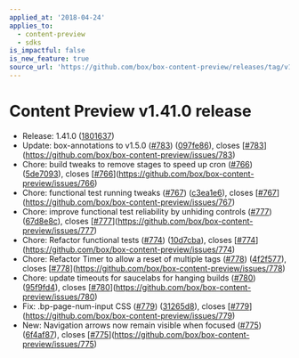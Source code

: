 ```yaml
---
applied_at: '2018-04-24'
applies_to:
  - content-preview
  - sdks
is_impactful: false
is_new_feature: true
source_url: 'https://github.com/box/box-content-preview/releases/tag/v1.41.0'
---
```


# Content Preview v1.41.0 release


* Release: 1.41.0 ([1801637](https://github.com/box/box-content-preview/commit[1801637](https://github.com/box/box-content-preview/commit/1801637)))
* Update: box-annotations to v1.5.0 ([#783](https://github.com/box/box-content-preview/pull/783)) ([097fe86](https://github.com/box/box-content-preview/commit[097fe86](https://github.com/box/box-content-preview/commit/097fe86))), closes [[#783](https://github.com/box/box-content-preview/pull/783)](https://github.com/box/box-content-preview/issues/783)
* Chore: build tweaks to remove stages to speed up cron ([#766](https://github.com/box/box-content-preview/pull/766)) ([5de7093](https://github.com/box/box-content-preview/commit[5de7093](https://github.com/box/box-content-preview/commit/5de7093))), closes [[#766](https://github.com/box/box-content-preview/pull/766)](https://github.com/box/box-content-preview/issues/766)
* Chore: functional test running tweaks ([#767](https://github.com/box/box-content-preview/pull/767)) ([c3ea1e6](https://github.com/box/box-content-preview/commit[c3ea1e6](https://github.com/box/box-content-preview/commit/c3ea1e6))), closes [[#767](https://github.com/box/box-content-preview/pull/767)](https://github.com/box/box-content-preview/issues/767)
* Chore: improve functional test reliability by unhiding controls ([#777](https://github.com/box/box-content-preview/pull/777)) ([67d8e8c](https://github.com/box/box-content-preview/commit[67d8e8c](https://github.com/box/box-content-preview/commit/67d8e8c))), closes [[#777](https://github.com/box/box-content-preview/pull/777)](https://github.com/box/box-content-preview/issues/777)
* Chore: Refactor functional tests ([#774](https://github.com/box/box-content-preview/pull/774)) ([10d7cba](https://github.com/box/box-content-preview/commit[10d7cba](https://github.com/box/box-content-preview/commit/10d7cba))), closes [[#774](https://github.com/box/box-content-preview/pull/774)](https://github.com/box/box-content-preview/issues/774)
* Chore: Refactor Timer to allow a reset of multiple tags ([#778](https://github.com/box/box-content-preview/pull/778)) ([4f2f577](https://github.com/box/box-content-preview/commit[4f2f577](https://github.com/box/box-content-preview/commit/4f2f577))), closes [[#778](https://github.com/box/box-content-preview/pull/778)](https://github.com/box/box-content-preview/issues/778)
* Chore: update timeouts for saucelabs for hanging builds ([#780](https://github.com/box/box-content-preview/pull/780)) ([95f9fd4](https://github.com/box/box-content-preview/commit[95f9fd4](https://github.com/box/box-content-preview/commit/95f9fd4))), closes [[#780](https://github.com/box/box-content-preview/pull/780)](https://github.com/box/box-content-preview/issues/780)
* Fix: .bp-page-num-input CSS ([#779](https://github.com/box/box-content-preview/pull/779)) ([31265d8](https://github.com/box/box-content-preview/commit[31265d8](https://github.com/box/box-content-preview/commit/31265d8))), closes [[#779](https://github.com/box/box-content-preview/pull/779)](https://github.com/box/box-content-preview/issues/779)
* New: Navigation arrows now remain visible when focused ([#775](https://github.com/box/box-content-preview/pull/775)) ([6f4af87](https://github.com/box/box-content-preview/commit[6f4af87](https://github.com/box/box-content-preview/commit/6f4af87))), closes [[#775](https://github.com/box/box-content-preview/pull/775)](https://github.com/box/box-content-preview/issues/775)



